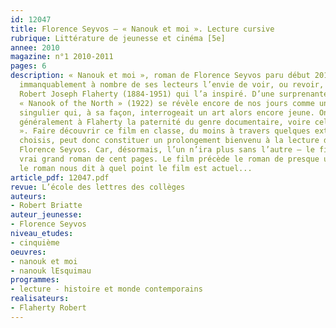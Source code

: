 ```yaml
---
id: 12047
title: Florence Seyvos – « Nanouk et moi ». Lecture cursive 
rubrique: Littérature de jeunesse et cinéma [5e]
annee: 2010
magazine: n°1 2010-2011
pages: 6
description: « Nanouk et moi », roman de Florence Seyvos paru début 2010, donnera
  immanquablement à nombre de ses lecteurs l’envie de voir, ou revoir, le film de
  Robert Joseph Flaherty (1884-1951) qui l’a inspiré. D’une surprenante modernité,
  « Nanook of the North » (1922) se révèle encore de nos jours comme un objet cinématographique
  singulier qui, à sa façon, interrogeait un art alors encore jeune. On attribue même
  généralement à Flaherty la paternité du genre documentaire, voire celle du « docufiction
  ». Faire découvrir ce film en classe, du moins à travers quelques extraits bien
  choisis, peut donc constituer un prolongement bienvenu à la lecture du livre de
  Florence Seyvos. Car, désormais, l’un n’ira plus sans l’autre – le film et le livre,
  vrai grand roman de cent pages. Le film précède le roman de presque un siècle, et
  le roman nous dit à quel point le film est actuel...
article_pdf: 12047.pdf
revue: L’école des lettres des collèges
auteurs:
- Robert Briatte
auteur_jeunesse:
- Florence Seyvos
niveau_etudes:
- cinquième
oeuvres:
- nanouk et moi
- nanouk lEsquimau
programmes:
- lecture - histoire et monde contemporains
realisateurs:
- Flaherty Robert
---
```

